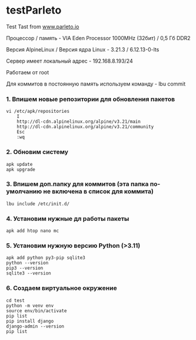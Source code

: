 # testParleto
Test Tast from www.parleto.io

Процессор / память - VIA Eden Processor 1000MHz (32бит) / 0,5 Гб DDR2

Версия AlpineLinux / Версия ядра Linux - 3.21.3 / 6.12.13-0-lts

Сервер имеет локальный адрес - 192.168.8.193/24

Работаем от root

Для коммитов в постоянную память используем команду - lbu commit


### 1. Впишем новые репозитории для обновления пакетов
```
vi /etc/apk/repositories
	I
	http://dl-cdn.alpinelinux.org/alpine/v3.21/main
	http://dl-cdn.alpinelinux.org/alpine/v3.21/community
	Esc
	:wq
 ```

### 2. Обновим систему
```
apk update
apk upgrade
```

### 3. Впишем доп.папку для коммитов (эта папка по-умолчанию не включена в список для коммита)
```
lbu include /etc/init.d/
```

### 4. Установим нужные дл работы пакеты
```
apk add htop nano mc
```

### 5. Установим нужную версию Python (>3.11)
```
apk add python py3-pip sqlite3
python --version
pip3 --version
sqlite3 --version
```

### 6. Создаем виртуальное окружение
```
cd test
python -m venv env
source env/bin/activate
pip list
pip install django
django-admin --version
pip list
```

